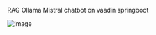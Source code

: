 RAG Ollama Mistral chatbot on vaadin springboot

![image](https://github.com/aiazm496/ollama-mistral-chatbot/assets/67946114/16d4be31-42e7-4394-a448-f223bc3bd1aa)
